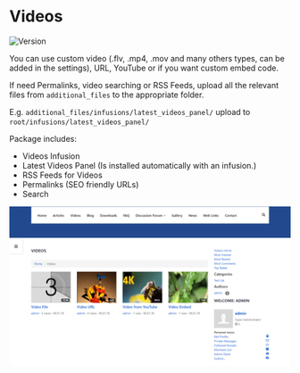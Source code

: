 # Videos

![Version](https://img.shields.io/badge/Version-1.1.0-blue.svg)

You can use custom video (.flv, .mp4, .mov and many others types, can be added in the settings), URL, YouTube or if you want custom embed code.

If need Permalinks, video searching or RSS Feeds, upload all the relevant files from `additional_files` to the appropriate folder.

E.g. `additional_files/infusions/latest_videos_panel/` upload to `root/infusions/latest_videos_panel/`

Package includes:
- Videos Infusion
- Latest Videos Panel (Is installed automatically with an infusion.)
- RSS Feeds for Videos
- Permalinks (SEO friendly URLs)
- Search

![Preview](preview.png)
